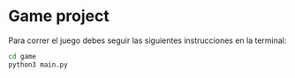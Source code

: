 # Game project
Para correr el juego debes seguir las siguientes instrucciones en la terminal:

```sh
cd game
python3 main.py
```

